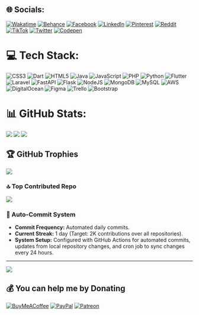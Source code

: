 ## 🌐 Socials:
[![Wakatime](https://wakatime.com/badge/user/2125b323-7ce2-4ea2-b733-03221534070e.svg)](https://wakatime.com/@codersantoshadhikari)
[![Behance](https://img.shields.io/badge/Behance-1769ff?logo=behance&logoColor=white)](https://behance.net/codersantoshadhikari)
[![Facebook](https://img.shields.io/badge/Facebook-%231877F2.svg?logo=Facebook&logoColor=white)](https://facebook.com/codersantoshadhikari)
[![LinkedIn](https://img.shields.io/badge/LinkedIn-%230077B5.svg?logo=linkedin&logoColor=white)](https://linkedin.com/in/codersantoshadhikari)
[![Pinterest](https://img.shields.io/badge/Pinterest-%23E60023.svg?logo=Pinterest&logoColor=white)](https://pinterest.com/codersantoshadhikari)
[![Reddit](https://img.shields.io/badge/Reddit-%23FF4500.svg?logo=Reddit&logoColor=white)](https://reddit.com/user/codersantoshadhikari)
[![TikTok](https://img.shields.io/badge/TikTok-%23000000.svg?logo=TikTok&logoColor=white)](https://tiktok.com/@codersantoshadhikari)
[![Twitter](https://img.shields.io/badge/Twitter-%231DA1F2.svg?logo=Twitter&logoColor=white)](https://twitter.com/codersantoshadhikari)
[![Codepen](https://img.shields.io/badge/Codepen-000000?style=for-the-badge&logo=codepen&logoColor=white)](https://codepen.io/codersantoshadhikari)

# 💻 Tech Stack:
![CSS3](https://img.shields.io/badge/css3-%231572B6.svg?style=for-the-badge&logo=css3&logoColor=white)
![Dart](https://img.shields.io/badge/dart-%230175C2.svg?style=for-the-badge&logo=dart&logoColor=white)
![HTML5](https://img.shields.io/badge/html5-%23E34F26.svg?style=for-the-badge&logo=html5&logoColor=white)
![Java](https://img.shields.io/badge/java-%23ED8B00.svg?style=for-the-badge&logo=java&logoColor=white)
![JavaScript](https://img.shields.io/badge/javascript-%23323330.svg?style=for-the-badge&logo=javascript&logoColor=%23F7DF1E)
![PHP](https://img.shields.io/badge/php-%23777BB4.svg?style=for-the-badge&logo=php&logoColor=white)
![Python](https://img.shields.io/badge/python-3670A0?style=for-the-badge&logo=python&logoColor=ffdd54)
![Flutter](https://img.shields.io/badge/Flutter-%2302569B.svg?style=for-the-badge&logo=Flutter&logoColor=white)
![Laravel](https://img.shields.io/badge/laravel-%23FF2D20.svg?style=for-the-badge&logo=laravel&logoColor=white)
![FastAPI](https://img.shields.io/badge/FastAPI-005571?style=for-the-badge&logo=fastapi)
![Flask](https://img.shields.io/badge/flask-%23000.svg?style=for-the-badge&logo=flask&logoColor=white)
![NodeJS](https://img.shields.io/badge/node.js-6DA55F?style=for-the-badge&logo=node.js&logoColor=white)
![MongoDB](https://img.shields.io/badge/MongoDB-%234ea94b.svg?style=for-the-badge&logo=mongodb&logoColor=white)
![MySQL](https://img.shields.io/badge/mysql-%2300f.svg?style=for-the-badge&logo=mysql&logoColor=white)
![AWS](https://img.shields.io/badge/AWS-%23FF9900.svg?style=for-the-badge&logo=amazon-aws&logoColor=white)
![DigitalOcean](https://img.shields.io/badge/DigitalOcean-%230167ff.svg?style=for-the-badge&logo=digitalOcean&logoColor=white)
![Figma](https://img.shields.io/badge/figma-%23F24E1E.svg?style=for-the-badge&logo=figma&logoColor=white)
![Trello](https://img.shields.io/badge/Trello-%23026AA7.svg?style=for-the-badge&logo=Trello&logoColor=white)
![Bootstrap](https://img.shields.io/badge/bootstrap-%23563D7C.svg?style=for-the-badge&logo=bootstrap&logoColor=white)

# 📊 GitHub Stats:
![](https://github-readme-stats.vercel.app/api?username=codersantoshadhikari&theme=radical&hide_border=false&include_all_commits=true&count_private=true)
![](https://github-readme-streak-stats.herokuapp.com/?user=codersantoshadhikari&theme=radical&hide_border=false)
![](https://github-readme-stats.vercel.app/api/top-langs/?username=codersantoshadhikari&theme=radical&hide_border=false&include_all_commits=true&count_private=true&layout=compact)

## 🏆 GitHub Trophies
![](https://github-profile-trophy.vercel.app/?username=codersantoshadhikari&theme=radical&no-frame=false&no-bg=true&margin-w=4)

### 🔝 Top Contributed Repo
![](https://github-contributor-stats.vercel.app/api?username=codersantoshadhikari&limit=5&theme=dark&combine_all_yearly_contributions=true)

### 🚀 Auto-Commit System
- **Commit Frequency:** Automated daily commits.
- **Current Streak:** 1 day (Target: 2K contributions over all repositories).
- **System Setup:** Configured with GitHub Actions for automated commits, updates from local repository changes, and cron job to sync changes every 24 hours.

---
[![](https://visitcount.itsvg.in/api?id=codersantoshadhikari&icon=0&color=1)](https://visitcount.itsvg.in)

## 💰 You can help me by Donating
[![BuyMeACoffee](https://img.shields.io/badge/Buy%20Me%20a%20Coffee-ffdd00?style=for-the-badge&logo=buy-me-a-coffee&logoColor=black)](https://buymeacoffee.com/codersantoshadhikari)
[![PayPal](https://img.shields.io/badge/PayPal-00457C?style=for-the-badge&logo=paypal&logoColor=white)](https://paypal.me/codersantoshadhikari)
[![Patreon](https://img.shields.io/badge/Patreon-F96854?style=for-the-badge&logo=patreon&logoColor=white)](https://patreon.com/codersantoshadhikari)

<!-- Proudly created with GPRM ( https://gprm.itsvg.in ) -->
